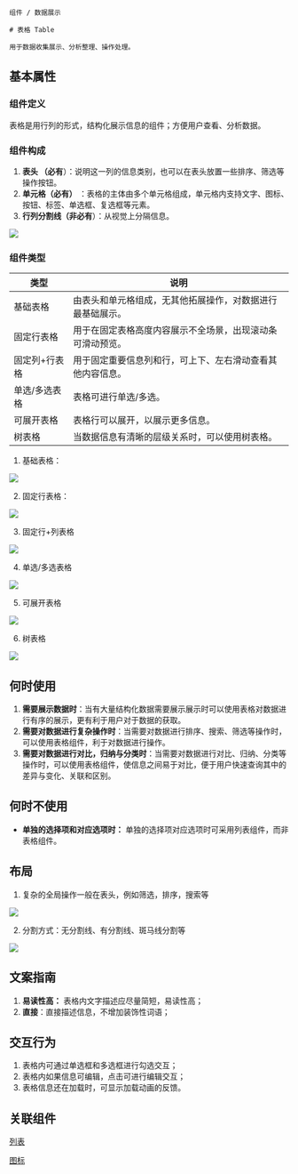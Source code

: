 `````
组件 / 数据展示

# 表格 Table

用于数据收集展示、分析整理、操作处理。
`````

## 基本属性

### 组件定义

表格是用行列的形式，结构化展示信息的组件；方便用户查看、分析数据。

### 组件构成

1. **表头 （必有**）：说明这一列的信息类别，也可以在表头放置一些排序、筛选等操作按钮。
2. **单元格（必有）** ：表格的主体由多个单元格组成，单元格内支持文字、图标、按钮、标签、单选框、复选框等元素。
3. **行列分割线（非必有**）：从视觉上分隔信息。

![](https://p1-arco.byteimg.com/tos-cn-i-uwbnlip3yd/578da9d60e314bf1aa02314a8c2ce78d~tplv-uwbnlip3yd-image.image)

### 组件类型

| 类型      | 说明                            |
| ------- | ----------------------------- |
| 基础表格    | 由表头和单元格组成，无其他拓展操作，对数据进行最基础展示。 |
| 固定行表格   | 用于在固定表格高度内容展示不全场景，出现滚动条可滑动预览。 |
| 固定列+行表格 | 用于固定重要信息列和行，可上下、左右滑动查看其他内容信息。 |
| 单选/多选表格 | 表格可进行单选/多选。                   |
| 可展开表格   | 表格行可以展开，以展示更多信息。              |
| 树表格     | 当数据信息有清晰的层级关系时，可以使用树表格。       |

1. 基础表格：

![](https://p1-arco.byteimg.com/tos-cn-i-uwbnlip3yd/103105bf50024ce78443b214513b4722~tplv-uwbnlip3yd-image.image)

2. 固定行表格：

![](https://p1-arco.byteimg.com/tos-cn-i-uwbnlip3yd/43ddc8d74e4541aca2ca3b1ba7f1532a~tplv-uwbnlip3yd-image.image)

3. 固定行+列表格

![](https://p1-arco.byteimg.com/tos-cn-i-uwbnlip3yd/d21a28de79764e928b09daa999947e6a~tplv-uwbnlip3yd-image.image)

4. 单选/多选表格

![](https://p1-arco.byteimg.com/tos-cn-i-uwbnlip3yd/7dbe7bc6fdc4480ab18c4f79d31267a5~tplv-uwbnlip3yd-image.image)

5. 可展开表格

![](https://p1-arco.byteimg.com/tos-cn-i-uwbnlip3yd/5cfe5b8f6d054172aefcbb26b1972b17~tplv-uwbnlip3yd-image.image)

6. 树表格

![](https://p1-arco.byteimg.com/tos-cn-i-uwbnlip3yd/eb93c9f1b39a4a0b91ac86e2105da738~tplv-uwbnlip3yd-image.image)

## 何时使用

1. **需要展示数据时**：当有大量结构化数据需要展示展示时可以使用表格对数据进行有序的展示，更有利于用户对于数据的获取。
2. **需要对数据进行复杂操作时**：当需要对数据进行排序、搜索、筛选等操作时，可以使用表格组件，利于对数据进行操作。
3. **需要对数据进行对比，归纳与分类时**：当需要对数据进行对比、归纳、分类等操作时，可以使用表格组件，使信息之间易于对比，便于用户快速查询其中的差异与变化、关联和区别。

## 何时不使用

- **单独的选择项和对应选项时：** 单独的选择项对应选项时可采用列表组件，而非表格组件。

## 布局

1. 复杂的全局操作一般在表头，例如筛选，排序，搜索等

![](https://p1-arco.byteimg.com/tos-cn-i-uwbnlip3yd/228539d036854fc8bb84ddcd136b2f3b~tplv-uwbnlip3yd-image.image)

2. 分割方式：无分割线、有分割线、斑马线分割等

![](https://p1-arco.byteimg.com/tos-cn-i-uwbnlip3yd/fde23c37bf684a279286648022f5b53b~tplv-uwbnlip3yd-image.image)

## 文案指南

1. **易读性高：** 表格内文字描述应尽量简短，易读性高；
1. **直接**：直接描述信息，不增加装饰性词语；

## 交互行为

1. 表格内可通过单选框和多选框进行勾选交互；
2. 表格内如果信息可编辑，点击可进行编辑交互；
3. 表格信息还在加载时，可显示加载动画的反馈。

## 关联组件

[列表](/react/components/list)

[图标](/react/components/icon)
